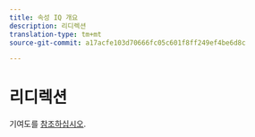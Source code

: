 ```yaml
---
title: 속성 IQ 개요
description: 리디렉션
translation-type: tm+mt
source-git-commit: a17acfe103d70666fc05c601f8ff249ef4be6d8c

---
```



# 리디렉션

기여도를 [참조하십시오](../c-panels/attribution/attribution.md).
